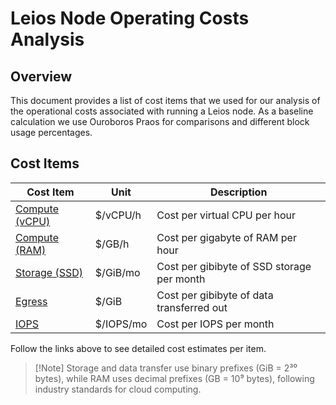 # Leios Node Operating Costs Analysis

## Overview

This document provides a list of cost items that we used for our analysis of the
operational costs associated with running a Leios node. As a baseline
calculation we use Ouroboros Praos for comparisons and different block usage
percentages.

## Cost Items

| Cost Item                             | Unit      | Description                                |
| ------------------------------------- | --------- | ------------------------------------------ |
| [Compute (vCPU)](./01-compute-cpu.md) | $/vCPU/h  | Cost per virtual CPU per hour              |
| [Compute (RAM)](./02-compute-ram.md)  | $/GB/h    | Cost per gigabyte of RAM per hour          |
| [Storage (SSD)](./03-storage.md)      | $/GiB/mo  | Cost per gibibyte of SSD storage per month |
| [Egress](./04-egress.md)              | $/GiB     | Cost per gibibyte of data transferred out  |
| [IOPS](./05-iops.md)                  | $/IOPS/mo | Cost per IOPS per month                    |

Follow the links above to see detailed cost estimates per item.

> [!Note] Storage and data transfer use binary prefixes (GiB = 2³⁰ bytes), while
> RAM uses decimal prefixes (GB = 10⁹ bytes), following industry standards for
> cloud computing.
